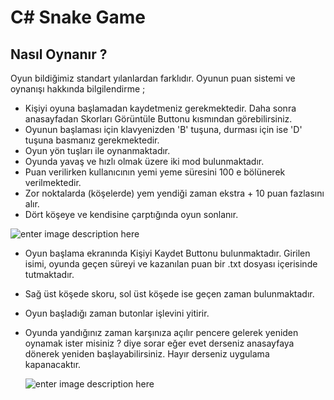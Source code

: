 ﻿
# C# Snake Game

## Nasıl Oynanır ?

Oyun bildiğimiz standart yılanlardan farklıdır. Oyunun puan sistemi ve oynanışı hakkında bilgilendirme ;

 - Kişiyi oyuna başlamadan kaydetmeniz gerekmektedir. Daha sonra anasayfadan Skorları Görüntüle Buttonu kısmından görebilirsiniz.
 -  Oyunun başlaması için klavyenizden 'B' tuşuna, durması için ise 'D' tuşuna basmanız gerekmektedir.
- Oyun yön tuşları ile oynanmaktadır.
- Oyunda yavaş ve hızlı olmak üzere iki mod bulunmaktadır.
-   Puan verilirken kullanıcının yemi yeme süresini 100 e bölünerek verilmektedir.
-   Zor noktalarda (köşelerde) yem yendiği zaman ekstra + 10 puan fazlasını alır.
-   Dört köşeye ve kendisine çarptığında oyun sonlanır.

![enter image description here](https://camo.githubusercontent.com/752f238471609d718f343d5ac267b94e792d28c3302b818a3cfc78081cd26c8d/68747470733a2f2f692e726573696d79756b6c652e78797a2f66796256574c2e706e67)

 - Oyun başlama ekranında Kişiyi Kaydet Buttonu bulunmaktadır. Girilen isimi, oyunda geçen süreyi ve kazanılan puan bir .txt dosyası içerisinde tutmaktadır.
 - Sağ üst köşede skoru, sol üst köşede ise geçen zaman bulunmaktadır.
-   Oyun başladığı zaman butonlar işlevini yitirir.
-   Oyunda yandığınız zaman karşınıza açılır pencere gelerek yeniden oynamak ister misiniz ? diye sorar eğer evet derseniz anasayfaya dönerek yeniden başlayabilirsiniz. Hayır derseniz uygulama kapanacaktır.

	![enter image description here](https://camo.githubusercontent.com/41d95be3443a5aab1bcbacba7a297a2a76ae1122d3e32aefc2aed2637a4330aa/68747470733a2f2f692e726573696d79756b6c652e78797a2f434d484c43792e706e67)

